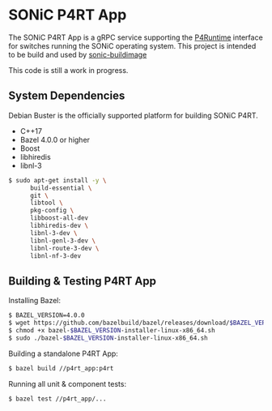 # SONiC P4RT App

The SONiC P4RT App is a gRPC service supporting the
[P4Runtime](https://github.com/p4lang/p4runtime) interface for switches running
the SONiC operating system. This project is intended to be build and used by
[sonic-buildimage](https://github.com/pins/sonic-buildimage/tree/pins/202012_20210206/src/sonic-p4rt)


This code is still a work in progress.

## System Dependencies

Debian Buster is the officially supported platform for building SONiC P4RT.

*   C++17
*   Bazel 4.0.0 or higher
*   Boost
*   libhiredis
*   libnl-3

```bash
$ sudo apt-get install -y \
      build-essential \
      git \
      libtool \
      pkg-config \
      libboost-all-dev
      libhiredis-dev \
      libnl-3-dev \
      libnl-genl-3-dev \
      libnl-route-3-dev \
      libnl-nf-3-dev
```

## Building & Testing P4RT App

Installing Bazel:

```bash
$ BAZEL_VERSION=4.0.0
$ wget https://github.com/bazelbuild/bazel/releases/download/$BAZEL_VERSION/bazel-$BAZEL_VERSION-installer-linux-x86_64.sh
$ chmod +x bazel-$BAZEL_VERSION-installer-linux-x86_64.sh
$ sudo ./bazel-$BAZEL_VERSION-installer-linux-x86_64.sh
```

Building a standalone P4RT App:

```bash
$ bazel build //p4rt_app:p4rt
```

Running all unit & component tests:

```bash
$ bazel test //p4rt_app/...
```
